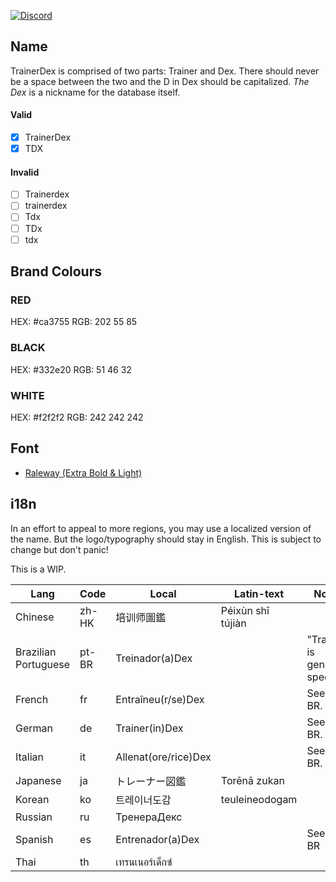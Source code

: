 [![Discord](https://discordapp.com/api/v6/guilds/364313717720219651/widget.png?style=shield)](http://discord.trainerdex.app/)

## Name

TrainerDex is comprised of two parts: Trainer and Dex. There should never be a space between the two and the D in Dex should be capitalized. 
_The Dex_ is a nickname for the database itself. 

#### Valid
- [x] TrainerDex
- [x] TDX

#### Invalid
- [ ] Trainerdex
- [ ] trainerdex
- [ ] Tdx
- [ ] TDx
- [ ] tdx

## Brand Colours
### RED

HEX: #ca3755
RGB: 202 55 85

### BLACK

HEX: #332e20
RGB: 51 46 32

### WHITE

HEX: #f2f2f2
RGB: 242 242 242

## Font

* [Raleway (Extra Bold & Light)](https://fonts.google.com/specimen/Raleway)

## i18n
In an effort to appeal to more regions, you may use a localized version of the name. But the logo/typography should stay in English. This is subject to change but don't panic!

This is a WIP. 

| Lang                 | Code  | Local                | Latin-text        | Notes                         |
|----------------------|-------|----------------------|-------------------|-------------------------------|
| Chinese              | zh-HK | 培训师圖鑑           | Péixùn shī tújiàn |                               |
| Brazilian Portuguese | pt-BR | Treinador(a)Dex      |                   | "Trainer" is gender specific. |
| French               | fr    | Entraîneu(r/se)Dex   |                   | See pt-BR.                    |
| German               | de    | Trainer(in)Dex       |                   | See pt-BR.                    |
| Italian              | it    | Allenat(ore/rice)Dex |                   | See pt-BR.                    |
| Japanese             | ja    | トレーナー図鑑       | Torēnā zukan      |                               |
| Korean               | ko    | 트레이너도감         | teuleineodogam    |                               |
| Russian              | ru    | ТренераДекс          |                   |                               |
| Spanish              | es    | Entrenador(a)Dex     |                   | See pt-BR                     |
| Thai                 | th    | เทรนเนอร์เด็กซ์         |                   |                               |

